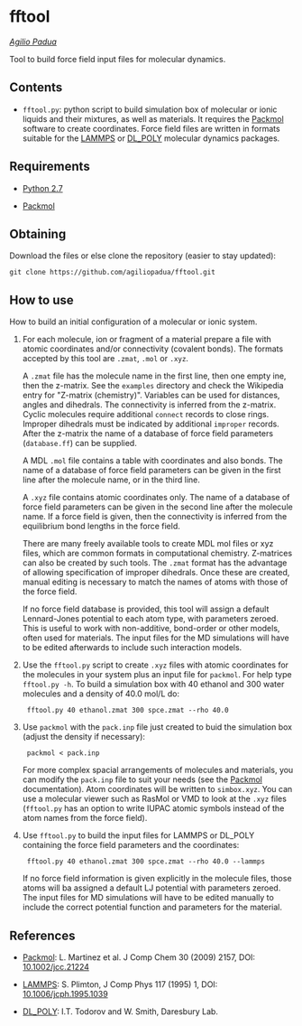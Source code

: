 fftool
======

_[Agilio Padua](http://tim.univ-bpclermont.fr/apadua)_

Tool to build force field input files for molecular dynamics. 

Contents
--------

* `fftool.py`: python script to build simulation box of molecular or
    ionic liquids and their mixtures, as well as materials. It
    requires the
    [Packmol](http://www.ime.unicamp.br/~martinez/packmol/) software
    to create coordinates. Force field files are written in formats
    suitable for the [LAMMPS](http://lammps.sandia.gov/) or
    [DL_POLY](http://www.stfc.ac.uk/CSE/randd/ccg/software/DL_POLY/25526.aspx)
    molecular dynamics packages.

Requirements
------------

* [Python 2.7](http://www.python.org/)

* [Packmol](http://www.ime.unicamp.br/~martinez/packmol/)


Obtaining
---------

Download the files or else clone the repository (easier to stay updated):

    git clone https://github.com/agiliopadua/fftool.git


How to use
----------

How to build an initial configuration of a molecular or ionic system.

1. For each molecule, ion or fragment of a material prepare a file
   with atomic coordinates and/or connectivity (covalent bonds). The
   formats accepted by this tool are `.zmat`, `.mol` or `.xyz`.

    A `.zmat` file has the molecule name in the first line, then one
    empty ine, then the z-matrix. See the `examples` directory and
    check the Wikipedia entry for "Z-matrix (chemistry)". Variables
    can be used for distances, angles and dihedrals. The connectivity
    is inferred from the z-matrix. Cyclic molecules require additional
    `connect` records to close rings. Improper dihedrals must be
    indicated by additional `improper` records. After the z-matrix the
    name of a database of force field parameters (`database.ff`) can
    be supplied.

    A MDL `.mol` file contains a table with coordinates and also
    bonds. The name of a database of force field parameters can be
    given in the first line after the molecule name, or in the third
    line.

    A `.xyz` file contains atomic coordinates only. The name of a
    database of force field parameters can be given in the second line
    after the molecule name. If a force field is given, then the
    connectivity is inferred from the equilibrium bond lengths in the
    force field.

    There are many freely available tools to create MDL mol files or
    xyz files, which are common formats in computational
    chemistry. Z-matrices can also be created by such tools. The
    `.zmat` format has the advantage of allowing specification of
    improper dihedrals. Once these are created, manual editing is
    necessary to match the names of atoms with those of the force
    field.

    If no force field database is provided, this tool will assign a
    default Lennard-Jones potential to each atom type, with parameters
    zeroed. This is useful to work with non-additive, bond-order or
    other models, often used for materials. The input files for the MD
    simulations will have to be edited afterwards to include such
    interaction models.

2. Use the `fftool.py` script to create `.xyz` files with atomic
   coordinates for the molecules in your system plus an input file for
   `packmol`. For help type `fftool.py -h`. To build a simulation box
   with 40 ethanol and 300 water molecules and a density of 40.0 mol/L
   do:

        fftool.py 40 ethanol.zmat 300 spce.zmat --rho 40.0

3. Use `packmol` with the `pack.inp` file just created to buid the
   simulation box (adjust the density if necessary):

        packmol < pack.inp

    For more complex spacial arrangements of molecules and materials,
    you can modify the `pack.inp` file to suit your needs (see the
    [Packmol](http://www.ime.unicamp.br/~martinez/packmol/)
    documentation).  Atom coordinates will be written to
    `simbox.xyz`. You can use a molecular viewer such as RasMol or VMD
    to look at the `.xyz` files (`fftool.py` has an option to write
    IUPAC atomic symbols instead of the atom names from the force
    field).

4. Use `fftool.py` to build the input files for LAMMPS or DL_POLY
   containing the force field parameters and the coordinates:

        fftool.py 40 ethanol.zmat 300 spce.zmat --rho 40.0 --lammps

    If no force field information is given explicitly in the molecule
    files, those atoms will ba assigned a default LJ potential with
    parameters zeroed. The input files for MD simulations will have to
    be edited manually to include the correct potential function and
    parameters for the material.


References
----------

* [Packmol](http://www.ime.unicamp.br/~martinez/packmol/):
  L. Martinez et al. J Comp Chem 30 (2009) 2157, DOI:
  [10.1002/jcc.21224](http://dx.doi.org/10.1002/jcc.21224) 
  
* [LAMMPS](http://lammps.sandia.gov/): S. Plimton, J Comp Phys
  117 (1995) 1, DOI:
  [10.1006/jcph.1995.1039](http://dx.doi.org/10.1006/jcph.1995.1039)

* [DL_POLY](http://www.stfc.ac.uk/CSE/randd/ccg/software/DL_POLY/25526.aspx): I.T. Todorov and W. Smith, Daresbury Lab. 

